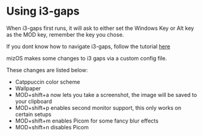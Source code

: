 # Using i3-gaps

When i3-gaps first runs, it will ask to either set the Windows Key or Alt key as the MOD key, remember the key you chose.

If you dont know how to navigate i3-gaps, follow the tutorial [here](https://i3wm.org/docs/refcard.html)

mizOS makes some changes to i3 gaps via a custom config file.

These changes are listed below:
- Catppuccin color scheme
- Wallpaper
- MOD+shift+a now lets you take a screenshot, the image will be saved to your clipboard
- MOD+shift+p enables second monitor support, this only works on certain setups
- MOD+shift+m enables Picom for some fancy blur effects
- MOD+shift+n disables Picom
